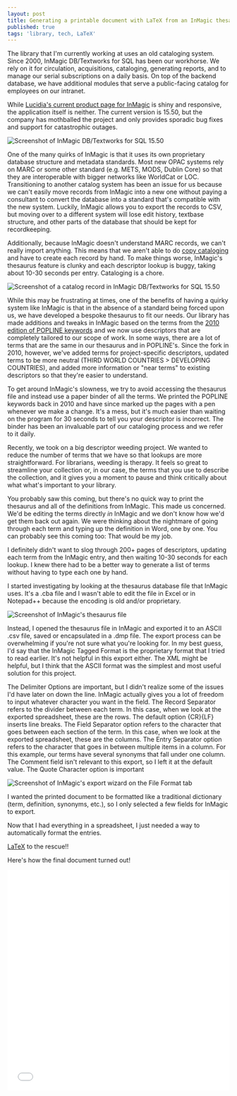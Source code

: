 ```yaml
---
layout: post
title: Generating a printable document with LaTeX from an InMagic thesaurus
published: true
tags: 'library, tech, LaTeX'
---
```


The library that I'm currently working at uses an old cataloging system. Since 2000, InMagic DB/Textworks for SQL has been our workhorse. We rely on it for circulation, acquisitions, cataloging, generating reports, and to manage our serial subscriptions on a daily basis. On top of the backend database, we have additional modules that serve a public-facing catalog for employees on our intranet.

While [Lucidia's current product page for InMagic](http://lucidea.com/inmagic/dbtextworks/) is shiny and responsive, the application itself is neither. The current version is 15.50, but the company has mothballed the project and only provides sporadic bug fixes and support for catastrophic outages. 

![Screenshot of InMagic DB/Textworks for SQL 15.50](/images/2016-08-04-InMagic.png)

One of the many quirks of InMagic is that it uses its own proprietary database structure and metadata standards. Most new OPAC systems rely on MARC or some other standard (e.g. METS, MODS, Dublin Core) so that they are interoperable with bigger networks like WorldCat or LOC. Transitioning to another catalog system has been an issue for us because we can't easily move records from InMagic into a new one without paying a consultant to convert the database into a standard that's compatible with the new system. Luckily, InMagic allows you to export the records to CSV, but moving over to a different system will lose edit history, textbase structure, and other parts of the database that should be kept for recordkeeping.

Additionally, because InMagic doesn't understand MARC records, we can't really import anything. This means that we aren't able to do [copy cataloging](https://archive.is/zxNgm) and have to create each record by hand. To make things worse, InMagic's thesaurus feature is clunky and each descriptor lookup is buggy, taking about 10-30 seconds per entry. Cataloging is a chore.

![Screenshot of a catalog record in InMagic DB/Textworks for SQL 15.50](/images/2016-08-04-InMagic-record.png)

While this may be frustrating at times, one of the benefits of having a quirky system like InMagic is that in the absence of a standard being forced upon us, we have developed a bespoke thesaurus to fit our needs. Our library has made additions and tweaks in InMagic based on the terms from the [2010 edition of POPLINE keywords](http://web.archive.org/web/20130404093842/http://www.popline.org/sites/default/files/POPLINEKeywordGuide_NinthEdition.pdf) and we now use descriptors that are completely tailored to our scope of work. In some ways, there are a lot of terms that are the same in our thesaurus and in POPLINE's. Since the fork in 2010, however, we've added terms for project-specific descriptors, updated terms to be more neutral (THIRD WORLD COUNTRIES > DEVELOPING COUNTRIES), and added more information or "near terms" to existing descriptors so that they're easier to understand.

To get around InMagic's slowness, we try to avoid accessing the thesaurus file and instead use a paper binder of all the terms. We printed the POPLINE keywords back in 2010 and have since marked up the pages with a pen whenever we make a change. It's a mess, but it's much easier than waiting on the program for 30 seconds to tell you your descriptor is incorrect. The binder has been an invaluable part of our cataloging process and we refer to it daily.

Recently, we took on a big descriptor weeding project. We wanted to reduce the number of terms that we have so that lookups are more straightforward. For librarians, weeding is therapy. It feels so great to streamline your collection or, in our case, the terms that you use to describe the collection, and it gives you a moment to pause and think critically about what what's important to your library.

You probably saw this coming, but there's no quick way to print the thesaurus and all of the definitions from InMagic. This made us concerned. We'd be editing the terms directly _in_ InMagic and we don't know how we'd get them back out again. We were thinking about the nightmare of going through each term and typing up the definition in Word, one by one. You can probably see this coming too: That would be my job.

I definitely didn't want to slog through 200+ pages of descriptors, updating each term from the InMagic entry, and then waiting 10-30 seconds for each lookup. I knew there had to be a better way to generate a list of terms without having to type each one by hand.

I started investigating by looking at the thesaurus database file that InMagic uses. It's a .cba file and I wasn't able to edit the file in Excel or in Notepad++ because the encoding is old and/or proprietary.

![Screenshot of InMagic's thesaurus file](/images/2016-08-04-InMagic-thesaurus.png)

Instead, I opened the thesaurus file in InMagic and exported it to an ASCII .csv file, saved or encapsulated in a .dmp file. The export process can be overwhelming if you're not sure what you're looking for. In my best guess, I'd say that the InMagic Tagged Format is the proprietary format that I tried to read earlier. It's not helpful in this export either. The XML might be helpful, but I think that the ASCII format was the simplest and most useful solution for this project.

The Delimiter Options are important, but I didn't realize some of the issues I'd have later on down the line. InMagic actually gives you a lot of freedom to input whatever character you want in the field. The Record Separator refers to the divider between each term. In this case, when we look at the exported spreadsheet, these are the rows. The default option {CR}{LF} inserts line breaks. The Field Separator option refers to the character that goes between each section of the term. In this case, when we look at the exported spreadsheet, these are the columns. The Entry Separator option refers to the character that goes in between multiple items in a column. For this example, our terms have several synonyms that fall under one column. The Comment field isn't relevant to this export, so I left it at the default value. The Quote Character option is important 

![Screenshot of InMagic's export wizard on the File Format tab](/images/2016-08-04-InMagic-export-file-format-tab.png)


I wanted the printed document to be formatted like a traditional dictionary (term, definition, synonyms, etc.), so I only selected a few fields for InMagic to export.



Now that I had everything in a spreadsheet, I just needed a way to automatically format the entries.

[LaTeX](http://sharelatex.com) to the rescue!!

<script 
src="https://gist.github.com/tdannecy/0dc406b9678795b0c7d60bae10e639fc.js"></script>

Here's how the final document turned out!

<iframe src="/projects/2016-08-17-InMagic-thesaurus.pdf" style="width:100%; height:500px;" frameborder="0">
</iframe>
